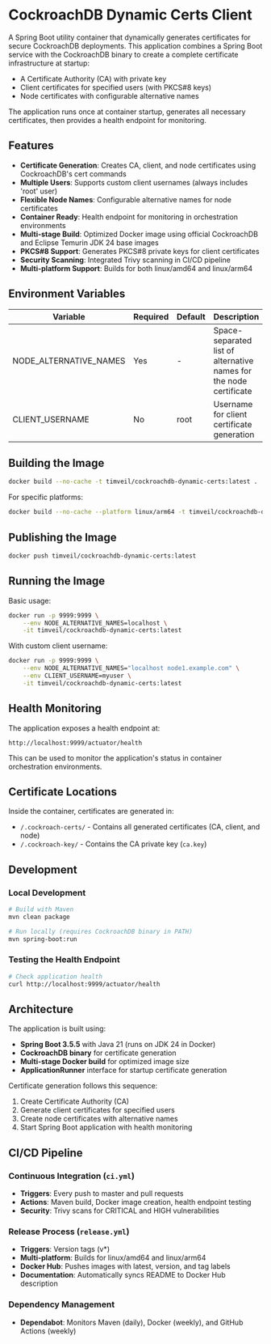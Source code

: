 # CockroachDB Dynamic Certs Client

A Spring Boot utility container that dynamically generates certificates for secure CockroachDB deployments. This application combines a Spring Boot service with the CockroachDB binary to create a complete certificate infrastructure at startup:

- A Certificate Authority (CA) with private key
- Client certificates for specified users (with PKCS#8 keys)
- Node certificates with configurable alternative names

The application runs once at container startup, generates all necessary certificates, then provides a health endpoint for monitoring.

## Features

- **Certificate Generation**: Creates CA, client, and node certificates using CockroachDB's cert commands
- **Multiple Users**: Supports custom client usernames (always includes 'root' user)
- **Flexible Node Names**: Configurable alternative names for node certificates
- **Container Ready**: Health endpoint for monitoring in orchestration environments
- **Multi-stage Build**: Optimized Docker image using official CockroachDB and Eclipse Temurin JDK 24 base images
- **PKCS#8 Support**: Generates PKCS#8 private keys for client certificates
- **Security Scanning**: Integrated Trivy scanning in CI/CD pipeline
- **Multi-platform Support**: Builds for both linux/amd64 and linux/arm64

## Environment Variables

| Variable | Required | Default | Description |
|----------|----------|---------|-------------|
| NODE_ALTERNATIVE_NAMES | Yes | - | Space-separated list of alternative names for the node certificate |
| CLIENT_USERNAME | No | root | Username for client certificate generation |

## Building the Image
```bash
docker build --no-cache -t timveil/cockroachdb-dynamic-certs:latest .
```

For specific platforms:
```bash
docker build --no-cache --platform linux/arm64 -t timveil/cockroachdb-dynamic-certs:latest .
```

## Publishing the Image
```bash
docker push timveil/cockroachdb-dynamic-certs:latest
```

## Running the Image

Basic usage:
```bash
docker run -p 9999:9999 \
    --env NODE_ALTERNATIVE_NAMES=localhost \
    -it timveil/cockroachdb-dynamic-certs:latest
```

With custom client username:
```bash
docker run -p 9999:9999 \
    --env NODE_ALTERNATIVE_NAMES="localhost node1.example.com" \
    --env CLIENT_USERNAME=myuser \
    -it timveil/cockroachdb-dynamic-certs:latest
```

## Health Monitoring

The application exposes a health endpoint at:
```
http://localhost:9999/actuator/health
```

This can be used to monitor the application's status in container orchestration environments.

## Certificate Locations

Inside the container, certificates are generated in:
- `/.cockroach-certs/` - Contains all generated certificates (CA, client, and node)
- `/.cockroach-key/` - Contains the CA private key (`ca.key`)

## Development

### Local Development
```bash
# Build with Maven
mvn clean package

# Run locally (requires CockroachDB binary in PATH)
mvn spring-boot:run
```

### Testing the Health Endpoint
```bash
# Check application health
curl http://localhost:9999/actuator/health
```

## Architecture

The application is built using:
- **Spring Boot 3.5.5** with Java 21 (runs on JDK 24 in Docker)
- **CockroachDB binary** for certificate generation
- **Multi-stage Docker build** for optimized image size
- **ApplicationRunner** interface for startup certificate generation

Certificate generation follows this sequence:
1. Create Certificate Authority (CA)
2. Generate client certificates for specified users
3. Create node certificates with alternative names
4. Start Spring Boot application with health monitoring

## CI/CD Pipeline

### Continuous Integration (`ci.yml`)
- **Triggers**: Every push to master and pull requests
- **Actions**: Maven build, Docker image creation, health endpoint testing
- **Security**: Trivy scans for CRITICAL and HIGH vulnerabilities

### Release Process (`release.yml`)
- **Triggers**: Version tags (v*)
- **Multi-platform**: Builds for linux/amd64 and linux/arm64
- **Docker Hub**: Pushes images with latest, version, and tag labels
- **Documentation**: Automatically syncs README to Docker Hub description

### Dependency Management
- **Dependabot**: Monitors Maven (daily), Docker (weekly), and GitHub Actions (weekly)

